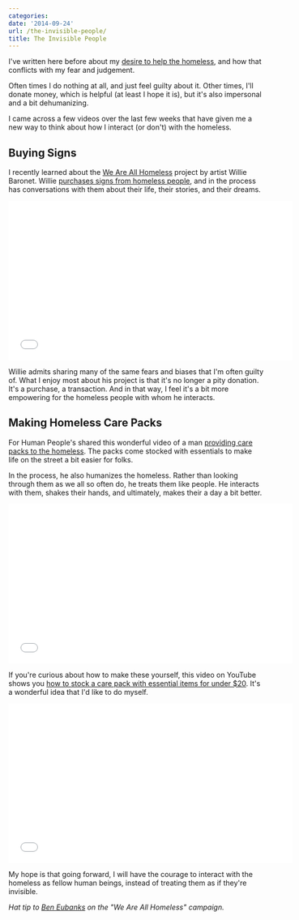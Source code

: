 ```yaml
---
categories:
date: '2014-09-24'
url: /the-invisible-people/
title: The Invisible People
---
```


I've written here before about my [desire to help the homeless](/homeless-hungry/), and how that conflicts with my fear and judgement.

Often times I do nothing at all, and just feel guilty about it. Other times, I'll donate money, which is helpful (at least I hope it is), but it's also impersonal and a bit dehumanizing.

I came across a few videos over the last few weeks that have given me a new way to think about how I interact (or don't) with the homeless.

<!--more-->

## Buying Signs

I recently learned about the [We Are All Homeless](http://weareallhomeless.blogspot.com/) project by artist Willie Baronet. Willie [purchases signs from homeless people](https://www.youtube.com/watch?v=J35V-1-d_zc), and in the process has conversations with them about their life, their stories, and their dreams.

<div class="fluid-vids"><iframe width="560" height="315" src="//www.youtube.com/embed/J35V-1-d_zc?rel=0" frameborder="0" allowfullscreen></iframe></div>

Willie admits sharing many of the same fears and biases that I'm often guilty of. What I enjoy most about his project is that it's no longer a pity donation. It's a purchase, a transaction. And in that way, I feel it's a bit more empowering for the homeless people with whom he interacts.

## Making Homeless Care Packs

For Human People's shared this wonderful video of a man [providing care packs to the homeless](https://www.youtube.com/watch?v=HIk4w_fgW98). The packs come stocked with essentials to make life on the street a bit easier for folks.

In the process, he also humanizes the homeless. Rather than looking through them as we all so often do, he treats them like people. He interacts with them, shakes their hands, and ultimately, makes their a day a bit better.

<div class="fluid-vids"><iframe width="560" height="315" src="//www.youtube.com/embed/HIk4w_fgW98?rel=0" frameborder="0" allowfullscreen></iframe></div>

If you're curious about how to make these yourself, this video on YouTube shows you [how to stock a care pack with essential items for under $20](https://www.youtube.com/watch?v=Y6fkyf9UGAE). It's a wonderful idea that I'd like to do myself.

<div class="fluid-vids"><iframe width="560" height="315" src="//www.youtube.com/embed/Y6fkyf9UGAE?rel=0" frameborder="0" allowfullscreen></iframe></div>

My hope is that going forward, I will have the courage to interact with the homeless as fellow human beings, instead of treating them as if they're invisible.

*Hat tip to [Ben Eubanks](https://twitter.com/beneubanks) on the "We Are All Homeless" campaign.*